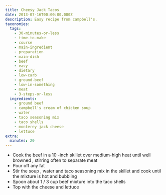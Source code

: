 ```yaml
---
title: Cheesy Jack Tacos
date: 2013-07-16T00:00:00.000Z
description: Easy recipe from campbell's.
taxonomies:
  tags:
    - 30-minutes-or-less
    - time-to-make
    - course
    - main-ingredient
    - preparation
    - main-dish
    - beef
    - easy
    - dietary
    - low-carb
    - ground-beef
    - low-in-something
    - meat
    - 3-steps-or-less
  ingredients:
    - ground beef
    - campbell's cream of chicken soup
    - water
    - taco seasoning mix
    - taco shells
    - monterey jack cheese
    - lettuce
extra:
  minutes: 20
---
```

 - Cook the beef in a 10 -inch skillet over medium-high heat until well browned , stirring often to separate meat
 - Pour off any fat
 - Stir the soup , water and taco seasoning mix in the skillet and cook until the mixture is hot and bubbling
 - Spoon about 1 / 3 cup beef mixture into the taco shells
 - Top with the cheese and lettuce
